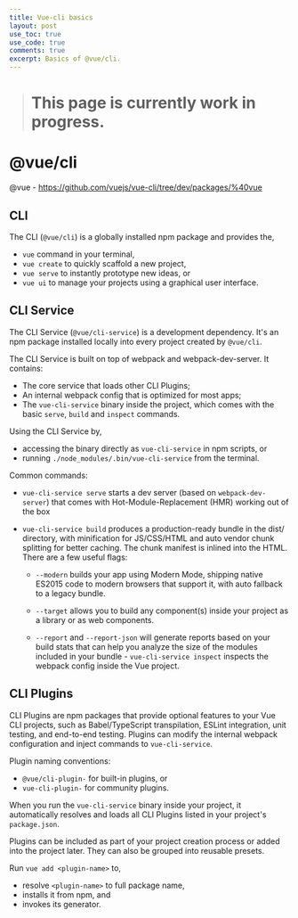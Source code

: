 ```yaml
---
title: Vue-cli basics
layout: post
use_toc: true
use_code: true
comments: true
excerpt: Basics of @vue/cli.
---
```


> # This page is currently work in progress.

# @vue/cli

@vue - https://github.com/vuejs/vue-cli/tree/dev/packages/%40vue

## CLI

The CLI (`@vue/cli`) is a globally installed npm package and provides the, 
 - `vue` command in your terminal,
 - `vue create` to quickly scaffold a new project,
 - `vue serve` to instantly prototype new ideas, or
 - `vue ui` to manage your projects using a graphical user interface.

## CLI Service

The CLI Service (`@vue/cli-service`) is a development dependency. It's an npm package installed locally into every project created by `@vue/cli`.

The CLI Service is built on top of webpack and webpack-dev-server. It contains:
  - The core service that loads other CLI Plugins;
  - An internal webpack config that is optimized for most apps;
  - The `vue-cli-service` binary inside the project, which comes with the basic `serve`, `build` and `inspect` commands.

  Using the CLI Service by, 
   - accessing the binary directly as `vue-cli-service` in npm scripts, or 
   - running `./node_modules/.bin/vue-cli-service` from the terminal.

  Common commands: 
   - `vue-cli-service serve` starts a dev server (based on `webpack-dev-server`) that comes with Hot-Module-Replacement (HMR) working out of the box
   - `vue-cli-service build` produces a production-ready bundle in the dist/ directory, with minification for JS/CSS/HTML and auto vendor chunk splitting for better caching. The chunk manifest is inlined into the HTML. There are a few useful flags:

      - `--modern` builds your app using Modern Mode, shipping native ES2015 code to modern browsers that support it, with auto fallback to a legacy bundle.

      - `--target` allows you to build any component(s) inside your project as a library or as web components.

      - `--report` and `--report-json` will generate reports based on your build stats that can help you analyze the size of the modules included in your bundle
    - `vue-cli-service inspect` inspects the webpack config inside the Vue project.

## CLI Plugins

CLI Plugins are npm packages that provide optional features to your Vue CLI projects, such as Babel/TypeScript transpilation, ESLint integration, unit testing, and end-to-end testing. Plugins can modify the internal webpack configuration and inject commands to `vue-cli-service`.

Plugin naming conventions: 
 - `@vue/cli-plugin-` for built-in plugins, or 
 - `vue-cli-plugin-` for community plugins.

When you run the `vue-cli-service` binary inside your project, it automatically resolves and loads all CLI Plugins listed in your project's `package.json`.

Plugins can be included as part of your project creation process or added into the project later. They can also be grouped into reusable presets.

Run `vue add <plugin-name>` to, 
 - resolve `<plugin-name>` to full package name, 
 - installs it from npm, and 
 - invokes its generator. 